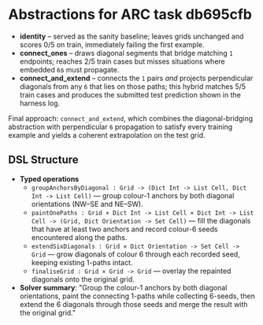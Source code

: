# Abstractions for ARC task db695cfb

- **identity** – served as the sanity baseline; leaves grids unchanged and scores 0/5 on train, immediately failing the first example.
- **connect_ones** – draws diagonal segments that bridge matching `1` endpoints; reaches 2/5 train cases but misses situations where embedded `6`s must propagate.
- **connect_and_extend** – connects the `1` pairs *and* projects perpendicular diagonals from any `6` that lies on those paths; this hybrid matches 5/5 train cases and produces the submitted test prediction shown in the harness log.

Final approach: `connect_and_extend`, which combines the diagonal-bridging abstraction with perpendicular `6` propagation to satisfy every training example and yields a coherent extrapolation on the test grid.

## DSL Structure
- **Typed operations**
  - `groupAnchorsByDiagonal : Grid -> (Dict Int -> List Cell, Dict Int -> List Cell)` — group colour-1 anchors by both diagonal orientations (NW–SE and NE–SW).
  - `paintOnePaths : Grid × Dict Int -> List Cell × Dict Int -> List Cell -> (Grid, Dict Orientation -> Set Cell)` — fill the diagonals that have at least two anchors and record colour-6 seeds encountered along the paths.
  - `extendSixDiagonals : Grid × Dict Orientation -> Set Cell -> Grid` — grow diagonals of colour 6 through each recorded seed, keeping existing 1-paths intact.
  - `finaliseGrid : Grid × Grid -> Grid` — overlay the repainted diagonals onto the original grid.
- **Solver summary**: "Group the colour-1 anchors by both diagonal orientations, paint the connecting 1-paths while collecting 6-seeds, then extend the 6 diagonals through those seeds and merge the result with the original grid."
